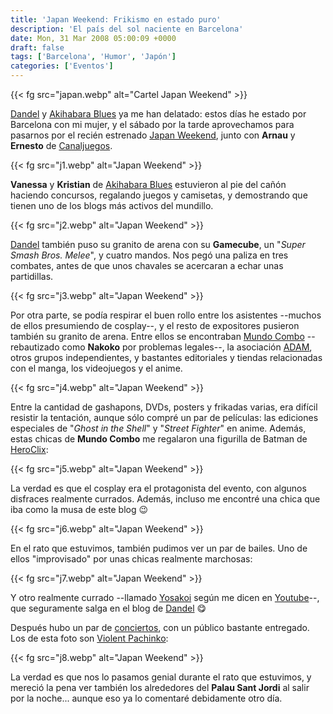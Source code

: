 ```yaml
---
title: 'Japan Weekend: Frikismo en estado puro'
description: 'El país del sol naciente en Barcelona'
date: Mon, 31 Mar 2008 05:00:09 +0000
draft: false
tags: ['Barcelona', 'Humor', 'Japón']
categories: ['Eventos']
---
```


{{< fg src="japan.webp" alt="Cartel Japan Weekend" >}}

[Dandel](http://www.dandel.net/2008/03/30/en-directo-desde-la-japan-weekend/) y [Akihabara Blues](http://akihabarablues.com/2008/03/29/japan-weekend-con-dandel-y-manu/) ya me han delatado: estos días he estado por Barcelona con mi mujer, y el sábado por la tarde aprovechamos para pasarnos por el recién estrenado [Japan Weekend](http://www.neomanga.net/japanweekend/), junto con **Arnau** y **Ernesto** de [Canaljuegos](http://www.canaljuegos.com/).

{{< fg src="j1.webp" alt="Japan Weekend" >}}

**Vanessa** y **Kristian** de [Akihabara Blues](http://akihabarablues.com/tag/japan-weekend/) estuvieron al pie del cañón haciendo concursos, regalando juegos y camisetas, y demostrando que tienen uno de los blogs más activos del mundillo.

{{< fg src="j2.webp" alt="Japan Weekend" >}}

[Dandel](http://www.dandel.net/) también puso su granito de arena con su **Gamecube**, un "_Super Smash Bros. Melee_", y cuatro mandos. Nos pegó una paliza en tres combates, antes de que unos chavales se acercaran a echar unas partidillas.

{{< fg src="j3.webp" alt="Japan Weekend" >}}

Por otra parte, se podía respirar el buen rollo entre los asistentes --muchos de ellos presumiendo de cosplay--, y el resto de expositores pusieron también su granito de arena. Entre ellos se encontraban [Mundo Combo](http://www.mundocombo.com/) --rebautizado como **Nakoko** por problemas legales--, la asociación [ADAM](http://www.adames.org/), otros grupos independientes, y bastantes editoriales y tiendas relacionadas con el manga, los videojuegos y el anime.

{{< fg src="j4.webp" alt="Japan Weekend" >}}

Entre la cantidad de gashapons, DVDs, posters y frikadas varias, era difícil resistir la tentación, aunque sólo compré un par de películas: las ediciones especiales de "_Ghost in the Shell_" y "_Street Fighter_" en anime. Además, estas chicas de **Mundo Combo** me regalaron una figurilla de Batman de [HeroClix](http://en.wikipedia.org/wiki/HeroClix):

{{< fg src="j5.webp" alt="Japan Weekend" >}}

La verdad es que el cosplay era el protagonista del evento, con algunos disfraces realmente currados. Además, incluso me encontré una chica que iba como la musa de este blog :wink:

{{< fg src="j6.webp" alt="Japan Weekend" >}}

En el rato que estuvimos, también pudimos ver un par de bailes. Uno de ellos "improvisado" por unas chicas realmente marchosas:

{{< fg src="j7.webp" alt="Japan Weekend" >}}

Y otro realmente currado --llamado [Yosakoi](http://en.wikipedia.org/wiki/Yosakoi_Festival) según me dicen en [Youtube](http://es.youtube.com/watch?v=IO3H_qjOKO4#GU5U2spHI_4)--, que seguramente salga en el blog de [Dandel](http://www.dandel.net/) :yum:

Después hubo un par de [conciertos](http://www.neomanga.net/japanweekend/index.php?option=com_content&view=article&id=72&Itemid=84), con un público bastante entregado. Los de esta foto son [Violent Pachinko](http://www.myspace.com/violentpachinko):

{{< fg src="j8.webp" alt="Japan Weekend" >}}

La verdad es que nos lo pasamos genial durante el rato que estuvimos, y mereció la pena ver también los alrededores del **Palau Sant Jordi** al salir por la noche... aunque eso ya lo comentaré debidamente otro día.